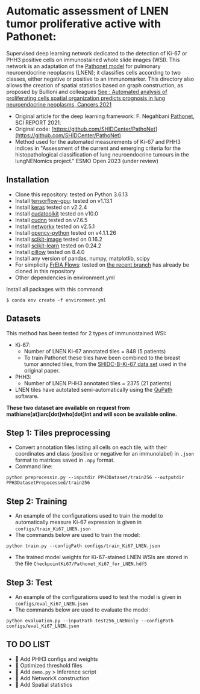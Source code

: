 # Automatic assessment of LNEN tumor proliferative active with Pathonet:
Supervised deep learning network dedicated to the detection of Ki-67 or PHH3 positive cells on immunostained whole slide images (WSI). This network is an adaptation of the [Pathonet model](https://www.nature.com/articles/s41598-021-86912-w) for pulmonary neuroendocrine neoplasms (LNEN); it classifies cells according to two classes, either negative or positive to an immunomarker. This directory also allows the creation of spatial statistics based on graph construction, as proposed by Bullloni and colleagues [See : Automated analysis of proliferating cells spatial organization predicts prognosis in lung neuroendocrine neoplasms, Cancers 2021](https://www.mdpi.com/2072-6694/13/19/4875)

- Original article for the deep learning framework: F. Negahbani [Pathonet](https://www.nature.com/articles/s41598-021-86912-w), SCI REPORT 2021.
- Original code: [https://github.com/SHIDCenter/PathoNet](https://github.com/SHIDCenter/PathoNet)
- Method used for the automated measurements of Ki-67 and PHH3 indices in "Assessment of the current and emerging criteria for the histopathological classification of lung neuroendocrine tumours in the lungNENomics project." ESMO Open 2023 (under review)

## Installation
- Clone this repository: tested on Python 3.6.13
- Install [tensorflow-gpu](https://www.tensorflow.org/?hl=fr): tested on v1.13.1
- Install [keras](https://keras.io/) tested on v2.2.4
- Install [cudatoolkit](https://developer.nvidia.com/cuda-toolkit) tested on v10.0
- Install [cudnn](https://developer.nvidia.com/cudnn) tested on v7.6.5
- Install [networkx](https://networkx.org/) tested on v2.5.1
- Install [opencv-python](https://docs.opencv.org/3.4/d6/d00/tutorial_py_root.html) tested on v4.1.1.26
- Install [scikit-image](https://scikit-image.org/) tested on 0.16.2
- Install [scikit-learn](https://scikit-learn.org/stable/) tested on 0.24.2
- Install [pillow](https://pillow.readthedocs.io/en/stable/)  tested on 8.4.0
- Install any version of pandas, numpy, matplotlib, scipy
- For simplicity [FrEIA Flows](https://github.com/VLL-HD/FrEIA): tested on [the recent branch](https://github.com/VLL-HD/FrEIA/tree/4e0c6ab42b26ec6e41b1ee2abb1a8b6562752b00) has already be cloned in this repository
- Other dependencies in environment.yml

Install all packages with this command:
```
$ conda env create -f environment.yml
```

## Datasets
This method has been tested for 2 types of immunostained WSI:
+ Ki-67:
    + Number of LNEN Ki-67 annotated tiles = 848 (5 patients)
    + To train Pathonet these tiles have been combined to the breast tumor annoted tiles, from the [SHIDC-B-Ki-67 data set](https://shiraz-hidc.com/service/ki-67-dataset/) used in the original paper.
+ PHH3:
    + Number of LNEN PHH3 annotated tiles = 2375 (21 patients)
+ LNEN tiles have autotated semi-automatically using the [QuPath](https://qupath.github.io/) software.

**These two dataset are available on request from mathiane[at]iarc[dot]who[dot]int and will soon be available online.**

## Step 1: Tiles preprocessing 
- Convert annotation files listing all cells on each tile, with their coordinates and class (positive or negative for an immunolabel) in `.json` format to matrices saved in `.npy` format.
- Command line:
```
python preprocessin.py --inputdir PPH3Dataset/train256 --outputdir PPH3DatasetPrepocessed/train256
```

## Step 2: Training
- An example of the configurations used to train the model to automatically measure Ki-67 expression is given in `configs/train_Ki67_LNEN.json`
- The commands below are used to train the model:
```
python train.py --configPath configs/train_Ki67_LNEN.json
```
- The trained model weights for Ki-67-stained LNEN WSIs are stored in the file `CheckpointKi67/Pathonet_Ki67_for_LNEN.hdf5`

## Step 3: Test
- An example of the configurations used to test the model is given in `configs/eval_Ki67_LNEN.json`
- The commands below are used to evaluate the model:
```
python evaluation.py --inputPath test256_LNENonly --configPath configs/eval_Ki67_LNEN.json 
```

## TO DO LIST

+ :construction: Add PHH3 configs and weights
+ :construction: Optimized threshold files
+ :construction: Add `demo.py` > Inference script
+ :construction: Add NetworkX construction
+ :construction: Add Spatial statistics